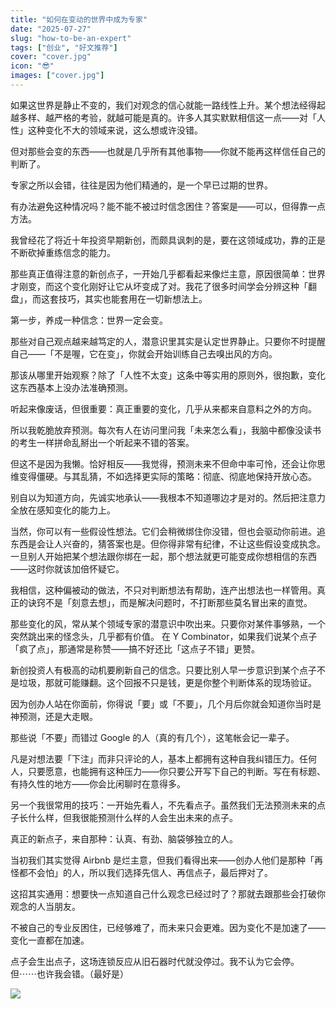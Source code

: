 ```yaml
---
title: "如何在变动的世界中成为专家"
date: "2025-07-27"
slug: "how-to-be-an-expert"
tags: ["创业", "好文推荐"]
cover: "cover.jpg"
icon: "😎"
images: ["cover.jpg"]
---
```

如果这世界是静止不变的，我们对观念的信心就能一路线性上升。某个想法经得起越多样、越严格的考验，就越可能是真的。许多人其实默默相信这一点——对「人性」这种变化不大的领域来说，这么想或许没错。



但对那些会变的东西——也就是几乎所有其他事物——你就不能再这样信任自己的判断了。



专家之所以会错，往往是因为他们精通的，是一个早已过期的世界。



有办法避免这种情况吗？能不能不被过时信念困住？答案是——可以，但得靠一点方法。



我曾经花了将近十年投资早期新创，而颇具讽刺的是，要在这领域成功，靠的正是不断砍掉重练信念的能力。



那些真正值得注意的新创点子，一开始几乎都看起来像烂主意，原因很简单：世界才刚变，而这个变化刚好让它从坏变成了对。我花了很多时间学会分辨这种「翻盘」，而这套技巧，其实也能套用在一切新想法上。



第一步，养成一种信念：世界一定会变。



那些对自己观点越来越笃定的人，潜意识里其实是认定世界静止。只要你不时提醒自己——「不是喔，它在变」，你就会开始训练自己去嗅出风的方向。



那该从哪里开始观察？除了「人性不太变」这条中等实用的原则外，很抱歉，变化这东西基本上没办法准确预测。



听起来像废话，但很重要：真正重要的变化，几乎从来都来自意料之外的方向。



所以我乾脆放弃预测。每次有人在访问里问我「未来怎么看」，我脑中都像没读书的考生一样拼命乱掰出一个听起来不错的答案。



但这不是因为我懒。恰好相反——我觉得，预测未来不但命中率可怜，还会让你思维变得僵硬。与其乱猜，不如选择更实际的策略：彻底、彻底地保持开放心态。



别自以为知道方向，先诚实地承认——我根本不知道哪边才是对的。然后把注意力全放在感知变化的能力上。



当然，你可以有一些假设性想法。它们会稍微绑住你没错，但也会驱动你前进。追东西是会让人兴奋的，猜答案也是。但你得非常有纪律，不让这些假设变成执念。
一旦别人开始把某个想法跟你绑在一起，那个想法就更可能变成你想相信的东西——这时你就该加倍怀疑它。



我相信，这种偏被动的做法，不只对判断想法有帮助，连产出想法也一样管用。真正的诀窍不是「刻意去想」，而是解决问题时，不打断那些莫名冒出来的直觉。



那些变化的风，常从某个领域专家的潜意识中吹出来。只要你对某件事够熟，一个突然跳出来的怪念头，几乎都有价值。
在 Y Combinator，如果我们说某个点子「疯了点」，那通常是称赞——搞不好还比「这点子不错」更赞。



新创投资人有极高的动机要刷新自己的信念。只要比别人早一步意识到某个点子不是垃圾，那就可能赚翻。这个回报不只是钱，更是你整个判断体系的现场验证。



因为创办人站在你面前，你得说「要」或「不要」，几个月后你就会知道你当时是神预测，还是大走眼。



那些说「不要」而错过 Google 的人（真的有几个），这笔帐会记一辈子。



凡是对想法要「下注」而非只评论的人，基本上都拥有这种自我纠错压力。任何人，只要愿意，也能拥有这种压力——你只要公开写下自己的判断。写在有标题、有持久性的地方——你会比闲聊时在意得多。



另一个我很常用的技巧：一开始先看人，不先看点子。虽然我们无法预测未来的点子长什么样，但我很能预测什么样的人会生出未来的点子。



真正的新点子，来自那种：认真、有劲、脑袋够独立的人。



当初我们其实觉得 Airbnb 是烂主意，但我们看得出来——创办人他们是那种「再怪都不会怕」的人，所以我们选择先信人、再信点子，最后押对了。



这招其实通用：想要快一点知道自己什么观念已经过时了？那就去跟那些会打破你观念的人当朋友。



不被自己的专业反困住，已经够难了，而未来只会更难。因为变化不是加速了——变化一直都在加速。



点子会生出点子，这场连锁反应从旧石器时代就没停过。我不认为它会停。
但⋯⋯也许我会错。（最好是）




![](https://prod-files-secure.s3.us-west-2.amazonaws.com/112d0858-5090-4d34-a606-b75eb8d65fd2/46476355-9cf3-4e99-9b7a-3531bc426380/1000202064.png?X-Amz-Algorithm=AWS4-HMAC-SHA256&X-Amz-Content-Sha256=UNSIGNED-PAYLOAD&X-Amz-Credential=ASIAZI2LB466WE4FKXMX%2F20251003%2Fus-west-2%2Fs3%2Faws4_request&X-Amz-Date=20251003T005829Z&X-Amz-Expires=3600&X-Amz-Security-Token=IQoJb3JpZ2luX2VjEKD%2F%2F%2F%2F%2F%2F%2F%2F%2F%2FwEaCXVzLXdlc3QtMiJHMEUCIQD1QFL%2BuNWvl6llqoYV0OMDcSpeAh2iVV3ih%2FkBgszX%2BAIgRqKVKierzOTYdBhiRvR%2BSCf37ZUqNHga4wj11aieiI4q%2FwMIORAAGgw2Mzc0MjMxODM4MDUiDC9pLeJXFNBuaeqArircA0sCn1cVtuWqep%2FzYSHlRV%2F%2FSHPSyf%2FASnywZ32quykR8XQ7lFI6Nk2I9%2Fis7TRRlCID6hOM7UeVqLOsb32VakYtp0GQGWj9d3%2BA9Snc%2F6RDIfURvkOkfHoFsQNDZJVQ0oral%2FrzxH5ga9tJb5fhGYJieWc3zzZ%2FsR23CXYr0Z0bqdX%2B1IVVMdnmpjApkwm%2BV7KhJPoC4WEWeF3g6KAgfC4sOPITvWdhZD2NiFI9qDvol%2FwPpUDDEpcsK%2BY1YE3Z%2BxJLVPg0QJ3Wqmt9BPmk3s86HS3WmewAnSEqpyqbcP1Fc5m6%2BoPSvcm%2FqCy6O0DvqXE6krHYs3FpkfEQqOt7CBiIt2U%2F31p4bYzxplD1YX%2B%2FvwJ1o4Wm31O4CrGnqws4zZ5Cq2GV1IP7KhpHzC9Zw%2BnT%2BrDBVyfaf5Ppr1qpnVELDxe1wS0ebifKb3XkJ5Puuw2ggpqXWpMswoBiprstZeotu30h98SidsRssOsQems%2BM4kuIb%2BPt0Nm8jRYlcxqDgxYORmm%2FRezoN337tAgk56aFEXllIRwRt600H3h%2FjNHgZCWXkqoyvxJ5fGS%2Bdsb9R%2FZzatyfYgqFv4OeaPGhJ2vjCMtAOFJXwHpm5MRDOwCI8fP76OjvqyuQKQmMMqm%2FMYGOqUBHOSMUquCvE04%2FoxpV7s%2FAgNQ8oA2uWwN%2BnXx8TBZXL4OVNVMR4eCMZuvVv6vB6%2Bz8BU7foVtHhKHXxSVGIQbF6bEPbc0aMxKeI%2BvWkGnOeziidng7kypt8UdSSaEr1J4FONmGSryRG0taoQ0H44sE4%2BdefK%2BscZF65X6wIIIgv4tRfqytCD9l8uPsOlPYvzrjvNePtlVGXZcbOlVe7sk8b22Nf7M&X-Amz-Signature=f5acd25e287bbe2b3b95821db90d87c3603b757e0765f4180544ace3e065fc27&X-Amz-SignedHeaders=host&x-amz-checksum-mode=ENABLED&x-id=GetObject)

